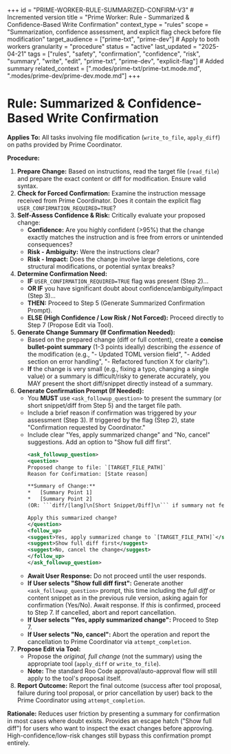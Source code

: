 +++
id = "PRIME-WORKER-RULE-SUMMARIZED-CONFIRM-V3" # Incremented version
title = "Prime Worker: Rule - Summarized & Confidence-Based Write Confirmation"
context_type = "rules"
scope = "Summarization, confidence assessment, and explicit flag check before file modification"
target_audience = ["prime-txt", "prime-dev"] # Apply to both workers
granularity = "procedure"
status = "active"
last_updated = "2025-04-21"
tags = ["rules", "safety", "confirmation", "confidence", "risk", "summary", "write", "edit", "prime-txt", "prime-dev", "explicit-flag"] # Added summary
related_context = [".modes/prime-txt/prime-txt.mode.md", ".modes/prime-dev/prime-dev.mode.md"]
+++

# Rule: Summarized & Confidence-Based Write Confirmation

**Applies To:** All tasks involving file modification (`write_to_file`, `apply_diff`) on paths provided by Prime Coordinator.

**Procedure:**

1.  **Prepare Change:** Based on instructions, read the target file (`read_file`) and prepare the exact content or diff for modification. Ensure valid syntax.
2.  **Check for Forced Confirmation:** Examine the instruction message received from Prime Coordinator. Does it contain the explicit flag `USER_CONFIRMATION_REQUIRED=TRUE`?
3.  **Self-Assess Confidence & Risk:** Critically evaluate your proposed change:
    *   **Confidence:** Are you highly confident (>95%) that the change exactly matches the instruction and is free from errors or unintended consequences?
    *   **Risk - Ambiguity:** Were the instructions clear?
    *   **Risk - Impact:** Does the change involve large deletions, core structural modifications, or potential syntax breaks?
4.  **Determine Confirmation Need:**
    *   **IF** `USER_CONFIRMATION_REQUIRED=TRUE` flag was present (Step 2)...
    *   **OR IF** you have significant doubt about confidence/ambiguity/impact (Step 3)...
    *   **THEN:** Proceed to Step 5 (Generate Summarized Confirmation Prompt).
    *   **ELSE (High Confidence / Low Risk / Not Forced):** Proceed directly to Step 7 (Propose Edit via Tool).
5.  **Generate Change Summary (If Confirmation Needed):**
    *   Based on the prepared change (diff or full content), create a **concise bullet-point summary** (1-3 points ideally) describing the *essence* of the modification (e.g., "- Updated TOML version field", "- Added section on error handling", "- Refactored function X for clarity").
    *   **If** the change is very small (e.g., fixing a typo, changing a single value) or a summary is difficult/risky to generate accurately, you MAY present the short diff/snippet directly instead of a summary.
6.  **Generate Confirmation Prompt (If Needed):**
    *   You **MUST** use `<ask_followup_question>` to present the summary (or short snippet/diff from Step 5) and the target file path.
    *   Include a brief reason if confirmation was triggered by *your* assessment (Step 3). If triggered by the flag (Step 2), state "Confirmation requested by Coordinator."
    *   Include clear "Yes, apply summarized change" and "No, cancel" suggestions. Add an option to "Show full diff first".
        ```xml
        <ask_followup_question>
        <question>
        Proposed change to file: `[TARGET_FILE_PATH]`
        Reason for Confirmation: [State reason]

        **Summary of Change:**
        *   [Summary Point 1]
        *   [Summary Point 2]
        (OR: ```diff/[lang]\n[Short Snippet/Diff]\n``` if summary not feasible)

        Apply this summarized change?
        </question>
        <follow_up>
        <suggest>Yes, apply summarized change to `[TARGET_FILE_PATH]`</suggest>
        <suggest>Show full diff first</suggest>
        <suggest>No, cancel the change</suggest>
        </follow_up>
        </ask_followup_question>
        ```
    *   **Await User Response:** Do not proceed until the user responds.
    *   **If User selects "Show full diff first":** Generate another `<ask_followup_question>` prompt, this time including the *full diff* or content snippet as in the previous rule version, asking again for confirmation (Yes/No). Await response. If *this* is confirmed, proceed to Step 7. If cancelled, abort and report cancellation.
    *   **If User selects "Yes, apply summarized change":** Proceed to Step 7.
    *   **If User selects "No, cancel":** Abort the operation and report the cancellation to Prime Coordinator via `attempt_completion`.
7.  **Propose Edit via Tool:**
    *   Propose the *original, full change* (not the summary) using the appropriate tool (`apply_diff` or `write_to_file`).
    *   **Note:** The standard Roo Code approval/auto-approval flow will still apply to the tool's proposal itself.
8.  **Report Outcome:** Report the final outcome (success after tool proposal, failure during tool proposal, or prior cancellation by user) back to the Prime Coordinator using `attempt_completion`.

**Rationale:** Reduces user friction by presenting a summary for confirmation in most cases where doubt exists. Provides an escape hatch ("Show full diff") for users who want to inspect the exact changes before approving. High-confidence/low-risk changes still bypass this confirmation prompt entirely.